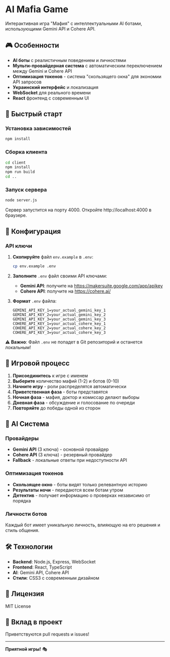 # AI Mafia Game

Интерактивная игра "Мафия" с интеллектуальными AI ботами, использующими Gemini API и Cohere API.

## 🎮 Особенности

- **AI боты** с реалистичным поведением и личностями
- **Мульти-провайдерная система** с автоматическим переключением между Gemini и Cohere API
- **Оптимизация токенов** - система "скользящего окна" для экономии API запросов
- **Украинский интерфейс** и локализация
- **WebSocket** для реального времени
- **React** фронтенд с современным UI

## 🚀 Быстрый старт

### Установка зависимостей

```bash
npm install
```

### Сборка клиента

```bash
cd client
npm install
npm run build
cd ..
```

### Запуск сервера

```bash
node server.js
```

Сервер запустится на порту 4000. Откройте http://localhost:4000 в браузере.

## 🔧 Конфигурация

### API ключи

1. **Скопируйте** файл `env.example` в `.env`:
   ```bash
   cp env.example .env
   ```

2. **Заполните** `.env` файл своими API ключами:
   - **Gemini API**: получите на https://makersuite.google.com/app/apikey
   - **Cohere API**: получите на https://cohere.ai/

3. **Формат** `.env` файла:
   ```env
   GEMINI_API_KEY_1=your_actual_gemini_key_1
   GEMINI_API_KEY_2=your_actual_gemini_key_2
   GEMINI_API_KEY_3=your_actual_gemini_key_3
   COHERE_API_KEY_1=your_actual_cohere_key_1
   COHERE_API_KEY_2=your_actual_cohere_key_2
   COHERE_API_KEY_3=your_actual_cohere_key_3
   ```

⚠️ **Важно**: Файл `.env` не попадет в Git репозиторий и останется локальным!

## 🎯 Игровой процесс

1. **Присоединитесь** к игре с именем
2. **Выберите** количество мафий (1-2) и ботов (0-10)
3. **Начните игру** - роли распределятся автоматически
4. **Приветственная фаза** - боты представятся
5. **Ночная фаза** - мафия, доктор и комиссар делают выборы
6. **Дневная фаза** - обсуждение и голосование по очереди
7. **Повторяйте** до победы одной из сторон

## 🤖 AI Система

### Провайдеры
- **Gemini API** (3 ключа) - основной провайдер
- **Cohere API** (3 ключа) - резервный провайдер
- **Fallback** - локальные ответы при недоступности API

### Оптимизация токенов
- **Скользящее окно** - боты видят только релевантную историю
- **Результаты ночи** - передаются всем ботам утром
- **Детектив** - получает информацию о проверках независимо от порядка

### Личности ботов
Каждый бот имеет уникальную личность, влияющую на его решения и стиль общения.

## 🛠️ Технологии

- **Backend**: Node.js, Express, WebSocket
- **Frontend**: React, TypeScript
- **AI**: Gemini API, Cohere API
- **Стили**: CSS3 с современным дизайном

## 📝 Лицензия

MIT License

## 🤝 Вклад в проект

Приветствуются pull requests и issues!

---

**Приятной игры!** 🎭 